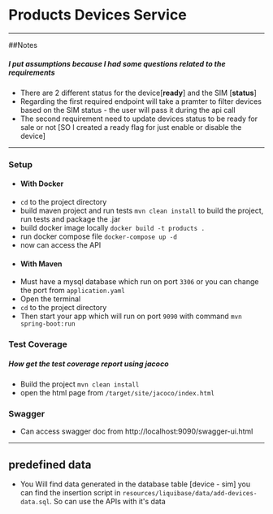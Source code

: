 # Products Devices Service

---
##Notes

##### I put assumptions because I had some questions related to the requirements

- There are 2 different status for the device[**ready**] and the SIM [**status**]
- Regarding the first required endpoint will take a pramter to filter devices based on the SIM status - the user will pass it during the api call
- The second requirement need to update devices status to be ready for sale or not [SO I created a ready flag for just enable or disable the device]
***

### Setup

- #### With Docker
- `cd` to the project directory
- build maven project and run tests `mvn clean install` to build the project, run tests  and package the .jar
- build docker image locally `docker build -t products .`
- run docker compose file `docker-compose up -d`
- now can access the API
- #### With Maven
- Must have a mysql database which run on port `3306` or you can change the port from `application.yaml`
- Open the terminal 
- `cd` to the project directory
- Then start your app which will run on port `9090` with command `mvn spring-boot:run`

### Test Coverage
##### How get the test coverage report using jacoco

- Build the project  `mvn clean install`
- open the html page from `/target/site/jacoco/index.html`

### Swagger

- Can access swagger doc from http://localhost:9090/swagger-ui.html
 
---
## predefined data
- You Will find data generated in the database table [device - sim]  you can find the insertion script in `resources/liquibase/data/add-devices-data.sql`. So can use the APIs with it's data

